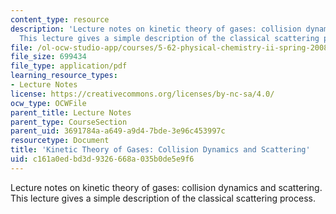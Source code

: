 ```yaml
---
content_type: resource
description: 'Lecture notes on kinetic theory of gases: collision dynamics and scattering.
  This lecture gives a simple description of the classical scattering process.'
file: /ol-ocw-studio-app/courses/5-62-physical-chemistry-ii-spring-2008/c161a0edbd3d9326668a035b0de5e9f6_30_562ln08.pdf
file_size: 699434
file_type: application/pdf
learning_resource_types:
- Lecture Notes
license: https://creativecommons.org/licenses/by-nc-sa/4.0/
ocw_type: OCWFile
parent_title: Lecture Notes
parent_type: CourseSection
parent_uid: 3691784a-a649-a9d4-7bde-3e96c453997c
resourcetype: Document
title: 'Kinetic Theory of Gases: Collision Dynamics and Scattering'
uid: c161a0ed-bd3d-9326-668a-035b0de5e9f6
---
```

Lecture notes on kinetic theory of gases: collision dynamics and scattering. This lecture gives a simple description of the classical scattering process.
